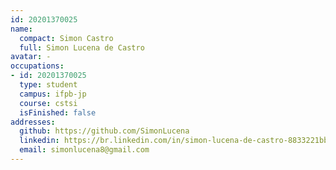 ```yaml
---
id: 20201370025
name:
  compact: Simon Castro
  full: Simon Lucena de Castro
avatar: -
occupations:
- id: 20201370025
  type: student
  campus: ifpb-jp
  course: cstsi
  isFinished: false
addresses:
  github: https://github.com/SimonLucena
  linkedin: https://br.linkedin.com/in/simon-lucena-de-castro-8833221bb
  email: simonlucena8@gmail.com
---
```

